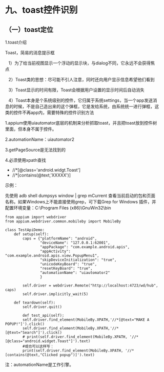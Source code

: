 # 九、toast控件识别
## （一）toast定位
1.toast介绍

Toast，简易的消息提示框

&ensp; 1）为了给当前视图显示一个浮动的显示块，与dialog不同，它永远不会获得焦点

&ensp; 2）Toast类的思想：尽可能不引人注意，同时还向用户显示信息希望他们看到

&ensp; 3）Toast显示的时间有限，Toast会根据用户设置的显示时间后自动消失

&ensp; 4）Toast本身是个系统级别的控件，它归属于系统settings，当一个app发送消息的时候，不是自己造出来的这个弹框，它是发给系统，由系统统一进行弹框，这类的控件不再app内，需要特殊的控件识别方法


1.appium使用uiautomator底层的机制来分析抓取toast，并且把toast放到控件树里面，但本身不属于控件。

2.automationName：uiautomator2

3.getPageSource是无法找到的

4.必须使用xpath查找
- //*[@class='android.widgt.Toast']
- //*[contains(@text,'XXXXX')]


示例：

先使用 adb shell dumpsys window | grep mCurrent 查看当前启动的包和页面名称。如果Windows上不能直接使用grep，可下载Grep for Windows 插件，并配置环境变量：C:\Program Files (x86)\GnuWin32\bin 
```
from appium import webdriver
from appium.webdriver.common.mobileby import MobileBy

class TestApiDemo:
    def setup(self):
        caps = {"platformName": "android",
                "deviceName": "127.0.0.1:62001",
                "appPackage": "com.example.android.apis",
                "appActivity": "com.example.android.apis.view.PopupMenu1",
                "skipDeviceInitialization": "true",
                "unicodeKeyBoard": "true",
                "resetKeyBoard": "true",
                "automationName": "uiautomator2"
                }
                
        self.driver = webdriver.Remote("http://localhost:4723/wd/hub", caps)
        self.driver.implicitly_wait(5)

    def teardown(self):
        self.driver.quit()

        def test_api(self):
        self.driver.find_element(MobileBy.XPATH,'//*[@text="MAKE A POPUP!"]').click()
        self.driver.find_element(MobileBy.XPATH,'//*[@text="Search"]').click()
        # print(self.driver.find_element(MobileBy.XPATH, '//*[@class="android.widget.Toast"]').text)
        #或也可以这样写：
        print(self.driver.find_element(MobileBy.XPATH, '//*[contains(@text,"Clicked popup")]').text)

```
注：automationName是工作引擎。
